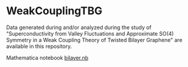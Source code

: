 # WeakCouplingTBG
Data generated during and/or analyzed during the study of "Superconductivity from Valley Fluctuations and Approximate SO(4) Symmetry in a Weak Coupling Theory of Twisted Bilayer Graphene" are available in this repository.

Mathematica notebook [bilayer.nb](/bilayer.nb)
